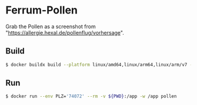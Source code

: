 # Ferrum-Pollen

Grab the Pollen as a screenshot from "https://allergie.hexal.de/pollenflug/vorhersage".

## Build

```sh
$ docker buildx build --platform linux/amd64,linux/arm64,linux/arm/v7 -t pollen .
```

## Run

```sh
$ docker run --env PLZ='74072' --rm -v ${PWD}:/app -w /app pollen
```

